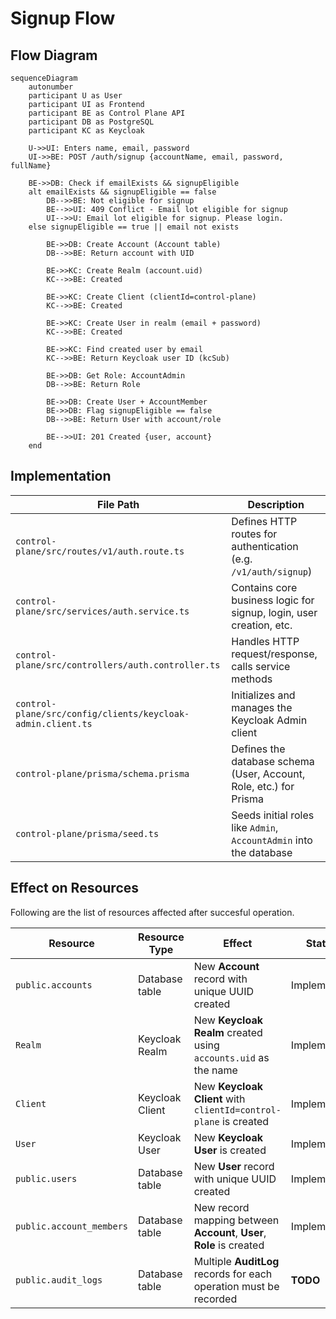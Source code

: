 # Signup Flow

## Flow Diagram
```mermaid
sequenceDiagram
    autonumber
    participant U as User
    participant UI as Frontend
    participant BE as Control Plane API
    participant DB as PostgreSQL
    participant KC as Keycloak

    U->>UI: Enters name, email, password
    UI->>BE: POST /auth/signup {accountName, email, password, fullName}

    BE->>DB: Check if emailExists && signupEligible
    alt emailExists && signupEligible == false
        DB-->>BE: Not eligible for signup
        BE-->>UI: 409 Conflict - Email lot eligible for signup
        UI-->>U: Email lot eligible for signup. Please login.
    else signupEligible == true || email not exists

        BE->>DB: Create Account (Account table)
        DB-->>BE: Return account with UID

        BE->>KC: Create Realm (account.uid)
        KC-->>BE: Created

        BE->>KC: Create Client (clientId=control-plane)
        KC-->>BE: Created

        BE->>KC: Create User in realm (email + password)
        KC-->>BE: Created

        BE->>KC: Find created user by email
        KC-->>BE: Return Keycloak user ID (kcSub)

        BE->>DB: Get Role: AccountAdmin
        DB-->>BE: Return Role

        BE->>DB: Create User + AccountMember
        BE->>DB: Flag signupEligible == false
        DB-->>BE: Return User with account/role

        BE-->>UI: 201 Created {user, account}
    end
```

## Implementation

| File Path                                                 | Description                                                         |
| --------------------------------------------------------- | ------------------------------------------------------------------- |
| `control-plane/src/routes/v1/auth.route.ts`                 | Defines HTTP routes for authentication (e.g. `/v1/auth/signup`)     |
| `control-plane/src/services/auth.service.ts`                | Contains core business logic for signup, login, user creation, etc. |
| `control-plane/src/controllers/auth.controller.ts`          | Handles HTTP request/response, calls service methods                |
| `control-plane/src/config/clients/keycloak-admin.client.ts` | Initializes and manages the Keycloak Admin client                   |
| `control-plane/prisma/schema.prisma`                        | Defines the database schema (User, Account, Role, etc.) for Prisma  |
| `control-plane/prisma/seed.ts`                              | Seeds initial roles like `Admin`, `AccountAdmin` into the database  |

## Effect on Resources
Following are the list of resources affected after succesful operation.

| Resource | Resource Type | Effect | Status |
| ---| --- | --- | --- |
| `public.accounts` | Database table | New __Account__ record with unique UUID created | Implemented |
| `Realm` | Keycloak Realm | New __Keycloak Realm__ created using `accounts.uid` as the name | Implemented |
| `Client` | Keycloak Client | New __Keycloak Client__ with `clientId=control-plane` is created | Implemented |
| `User` | Keycloak User | New __Keycloak User__ is created | Implemented |
| `public.users` | Database table | New __User__ record with unique UUID created | Implemented |
| `public.account_members` | Database table | New record mapping between __Account__, __User__, __Role__ is created | Implemented |
| `public.audit_logs` | Database table | Multiple __AuditLog__ records for each operation must be recorded | __TODO__ |
